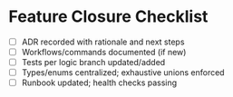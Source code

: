 # Feature Closure Checklist

- [ ] ADR recorded with rationale and next steps
- [ ] Workflows/commands documented (if new)
- [ ] Tests per logic branch updated/added
- [ ] Types/enums centralized; exhaustive unions enforced
- [ ] Runbook updated; health checks passing